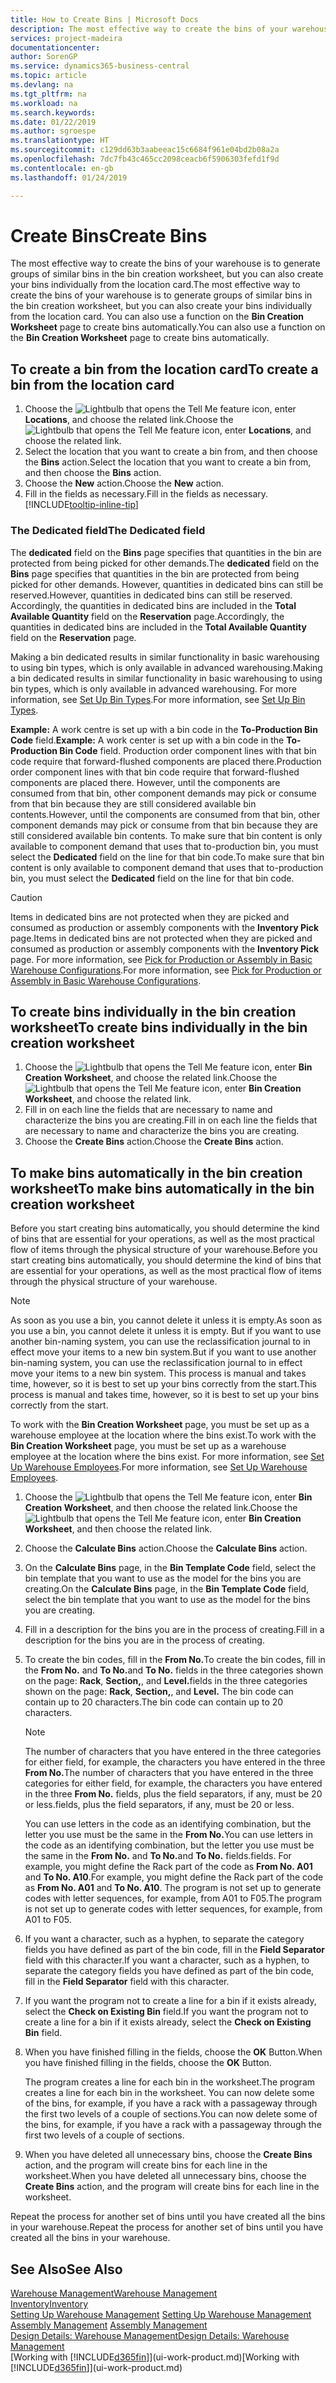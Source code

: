 ```yaml
---
title: How to Create Bins | Microsoft Docs
description: The most effective way to create the bins of your warehouse is to generate groups of similar bins in the bin creation worksheet, but you can also create your bins individually.
services: project-madeira
documentationcenter: 
author: SorenGP
ms.service: dynamics365-business-central
ms.topic: article
ms.devlang: na
ms.tgt_pltfrm: na
ms.workload: na
ms.search.keywords: 
ms.date: 01/22/2019
ms.author: sgroespe
ms.translationtype: HT
ms.sourcegitcommit: c129dd63b3aabeeac15c6684f961e04bd2b08a2a
ms.openlocfilehash: 7dc7fb43c465cc2098ceacb6f5906303fefd1f9d
ms.contentlocale: en-gb
ms.lasthandoff: 01/24/2019

---
```

# <a name="create-bins"></a><span data-ttu-id="54a72-103">Create Bins</span><span class="sxs-lookup"><span data-stu-id="54a72-103">Create Bins</span></span>
<span data-ttu-id="54a72-104">The most effective way to create the bins of your warehouse is to generate groups of similar bins in the bin creation worksheet, but you can also create your bins individually from the location card.</span><span class="sxs-lookup"><span data-stu-id="54a72-104">The most effective way to create the bins of your warehouse is to generate groups of similar bins in the bin creation worksheet, but you can also create your bins individually from the location card.</span></span> <span data-ttu-id="54a72-105">You can also use a function on the **Bin Creation Worksheet** page to create bins automatically.</span><span class="sxs-lookup"><span data-stu-id="54a72-105">You can also use a function on the **Bin Creation Worksheet** page to create bins automatically.</span></span>  

## <a name="to-create-a-bin-from-the-location-card"></a><span data-ttu-id="54a72-106">To create a bin from the location card</span><span class="sxs-lookup"><span data-stu-id="54a72-106">To create a bin from the location card</span></span>  
1.  <span data-ttu-id="54a72-107">Choose the ![Lightbulb that opens the Tell Me feature](media/ui-search/search_small.png "Tell me what you want to do") icon, enter **Locations**, and choose the related link.</span><span class="sxs-lookup"><span data-stu-id="54a72-107">Choose the ![Lightbulb that opens the Tell Me feature](media/ui-search/search_small.png "Tell me what you want to do") icon, enter **Locations**, and choose the related link.</span></span>  
2.  <span data-ttu-id="54a72-108">Select the location that you want to create a bin from, and then choose the **Bins** action.</span><span class="sxs-lookup"><span data-stu-id="54a72-108">Select the location that you want to create a bin from, and then choose the **Bins** action.</span></span>  
3. <span data-ttu-id="54a72-109">Choose the **New** action.</span><span class="sxs-lookup"><span data-stu-id="54a72-109">Choose the **New** action.</span></span>
4. <span data-ttu-id="54a72-110">Fill in the fields as necessary.</span><span class="sxs-lookup"><span data-stu-id="54a72-110">Fill in the fields as necessary.</span></span> [!INCLUDE[tooltip-inline-tip](includes/tooltip-inline-tip_md.md)]

### <a name="the-dedicated-field"></a><span data-ttu-id="54a72-111">The Dedicated field</span><span class="sxs-lookup"><span data-stu-id="54a72-111">The Dedicated field</span></span>
<span data-ttu-id="54a72-112">The **dedicated** field on the **Bins** page specifies that quantities in the bin are protected from being picked for other demands.</span><span class="sxs-lookup"><span data-stu-id="54a72-112">The **dedicated** field on the **Bins** page specifies that quantities in the bin are protected from being picked for other demands.</span></span> <span data-ttu-id="54a72-113">However, quantities in dedicated bins can still be reserved.</span><span class="sxs-lookup"><span data-stu-id="54a72-113">However, quantities in dedicated bins can still be reserved.</span></span> <span data-ttu-id="54a72-114">Accordingly, the quantities in dedicated bins are included in the **Total Available Quantity** field on the **Reservation** page.</span><span class="sxs-lookup"><span data-stu-id="54a72-114">Accordingly, the quantities in dedicated bins are included in the **Total Available Quantity** field on the **Reservation** page.</span></span>

<span data-ttu-id="54a72-115">Making a bin dedicated results in similar functionality in basic warehousing to using bin types, which is only available in advanced warehousing.</span><span class="sxs-lookup"><span data-stu-id="54a72-115">Making a bin dedicated results in similar functionality in basic warehousing to using bin types, which is only available in advanced warehousing.</span></span> <span data-ttu-id="54a72-116">For more information, see [Set Up Bin Types](warehouse-how-to-set-up-bin-types.md).</span><span class="sxs-lookup"><span data-stu-id="54a72-116">For more information, see [Set Up Bin Types](warehouse-how-to-set-up-bin-types.md).</span></span>

<span data-ttu-id="54a72-117">**Example:** A work centre is set up with a bin code in the **To-Production Bin Code** field.</span><span class="sxs-lookup"><span data-stu-id="54a72-117">**Example:** A work center is set up with a bin code in the **To-Production Bin Code** field.</span></span> <span data-ttu-id="54a72-118">Production order component lines with that bin code require that forward-flushed components are placed there.</span><span class="sxs-lookup"><span data-stu-id="54a72-118">Production order component lines with that bin code require that forward-flushed components are placed there.</span></span> <span data-ttu-id="54a72-119">However, until the components are consumed from that bin, other component demands may pick or consume from that bin because they are still considered available bin contents.</span><span class="sxs-lookup"><span data-stu-id="54a72-119">However, until the components are consumed from that bin, other component demands may pick or consume from that bin because they are still considered available bin contents.</span></span> <span data-ttu-id="54a72-120">To make sure that bin content is only available to component demand that uses that to-production bin, you must select the **Dedicated** field on the line for that bin code.</span><span class="sxs-lookup"><span data-stu-id="54a72-120">To make sure that bin content is only available to component demand that uses that to-production bin, you must select the **Dedicated** field on the line for that bin code.</span></span>

> [!Caution]
> <span data-ttu-id="54a72-121">Items in dedicated bins are not protected when they are picked and consumed as production or assembly components with the **Inventory Pick** page.</span><span class="sxs-lookup"><span data-stu-id="54a72-121">Items in dedicated bins are not protected when they are picked and consumed as production or assembly components with the **Inventory Pick** page.</span></span> <span data-ttu-id="54a72-122">For more information, see [Pick for Production or Assembly in Basic Warehouse Configurations](warehouse-how-to-pick-for-production.md).</span><span class="sxs-lookup"><span data-stu-id="54a72-122">For more information, see [Pick for Production or Assembly in Basic Warehouse Configurations](warehouse-how-to-pick-for-production.md).</span></span>

## <a name="to-create-bins-individually-in-the-bin-creation-worksheet"></a><span data-ttu-id="54a72-123">To create bins individually in the bin creation worksheet</span><span class="sxs-lookup"><span data-stu-id="54a72-123">To create bins individually in the bin creation worksheet</span></span>  
1.  <span data-ttu-id="54a72-124">Choose the ![Lightbulb that opens the Tell Me feature](media/ui-search/search_small.png "Tell me what you want to do") icon, enter **Bin Creation Worksheet**, and choose the related link.</span><span class="sxs-lookup"><span data-stu-id="54a72-124">Choose the ![Lightbulb that opens the Tell Me feature](media/ui-search/search_small.png "Tell me what you want to do") icon, enter **Bin Creation Worksheet**, and choose the related link.</span></span>  
2.  <span data-ttu-id="54a72-125">Fill in on each line the fields that are necessary to name and characterize the bins you are creating.</span><span class="sxs-lookup"><span data-stu-id="54a72-125">Fill in on each line the fields that are necessary to name and characterize the bins you are creating.</span></span>  
3.  <span data-ttu-id="54a72-126">Choose the **Create Bins** action.</span><span class="sxs-lookup"><span data-stu-id="54a72-126">Choose the **Create Bins** action.</span></span>  

## <a name="to-make-bins-automatically-in-the-bin-creation-worksheet"></a><span data-ttu-id="54a72-127">To make bins automatically in the bin creation worksheet</span><span class="sxs-lookup"><span data-stu-id="54a72-127">To make bins automatically in the bin creation worksheet</span></span>  
<span data-ttu-id="54a72-128">Before you start creating bins automatically, you should determine the kind of bins that are essential for your operations, as well as the most practical flow of items through the physical structure of your warehouse.</span><span class="sxs-lookup"><span data-stu-id="54a72-128">Before you start creating bins automatically, you should determine the kind of bins that are essential for your operations, as well as the most practical flow of items through the physical structure of your warehouse.</span></span>  

> [!NOTE]  
>  <span data-ttu-id="54a72-129">As soon as you use a bin, you cannot delete it unless it is empty.</span><span class="sxs-lookup"><span data-stu-id="54a72-129">As soon as you use a bin, you cannot delete it unless it is empty.</span></span> <span data-ttu-id="54a72-130">But if you want to use another bin-naming system, you can use the reclassification journal to in effect move your items to a new bin system.</span><span class="sxs-lookup"><span data-stu-id="54a72-130">But if you want to use another bin-naming system, you can use the reclassification journal to in effect move your items to a new bin system.</span></span> <span data-ttu-id="54a72-131">This process is manual and takes time, however, so it is best to set up your bins correctly from the start.</span><span class="sxs-lookup"><span data-stu-id="54a72-131">This process is manual and takes time, however, so it is best to set up your bins correctly from the start.</span></span>  

<span data-ttu-id="54a72-132">To work with the **Bin Creation Worksheet** page, you must be set up as a warehouse employee at the location where the bins exist.</span><span class="sxs-lookup"><span data-stu-id="54a72-132">To work with the **Bin Creation Worksheet** page, you must be set up as a warehouse employee at the location where the bins exist.</span></span> <span data-ttu-id="54a72-133">For more information, see [Set Up Warehouse Employees](warehouse-how-to-set-up-warehouse-employees.md).</span><span class="sxs-lookup"><span data-stu-id="54a72-133">For more information, see [Set Up Warehouse Employees](warehouse-how-to-set-up-warehouse-employees.md).</span></span>    

1.  <span data-ttu-id="54a72-134">Choose the ![Lightbulb that opens the Tell Me feature](media/ui-search/search_small.png "Tell me what you want to do") icon, enter **Bin Creation Worksheet**, and then choose the related link.</span><span class="sxs-lookup"><span data-stu-id="54a72-134">Choose the ![Lightbulb that opens the Tell Me feature](media/ui-search/search_small.png "Tell me what you want to do") icon, enter **Bin Creation Worksheet**, and then choose the related link.</span></span>  
2.  <span data-ttu-id="54a72-135">Choose the **Calculate Bins** action.</span><span class="sxs-lookup"><span data-stu-id="54a72-135">Choose the **Calculate Bins** action.</span></span>
3. <span data-ttu-id="54a72-136">On the **Calculate Bins** page, in the **Bin Template Code** field, select the bin template that you want to use as the model for the bins you are creating.</span><span class="sxs-lookup"><span data-stu-id="54a72-136">On the **Calculate Bins** page, in the **Bin Template Code** field, select the bin template that you want to use as the model for the bins you are creating.</span></span>
4.  <span data-ttu-id="54a72-137">Fill in a description for the bins you are in the process of creating.</span><span class="sxs-lookup"><span data-stu-id="54a72-137">Fill in a description for the bins you are in the process of creating.</span></span>  
5.  <span data-ttu-id="54a72-138">To create the bin codes, fill in the **From No.**</span><span class="sxs-lookup"><span data-stu-id="54a72-138">To create the bin codes, fill in the **From No.**</span></span> <span data-ttu-id="54a72-139">and **To No.**</span><span class="sxs-lookup"><span data-stu-id="54a72-139">and **To No.**</span></span> <span data-ttu-id="54a72-140">fields in the three categories shown on the page: **Rack**, **Section,**, and **Level.**</span><span class="sxs-lookup"><span data-stu-id="54a72-140">fields in the three categories shown on the page: **Rack**, **Section,**, and **Level.**</span></span> <span data-ttu-id="54a72-141">The bin code can contain up to 20 characters.</span><span class="sxs-lookup"><span data-stu-id="54a72-141">The bin code can contain up to 20 characters.</span></span>  

    > [!NOTE]  
    >  <span data-ttu-id="54a72-142">The number of characters that you have entered in the three categories for either field, for example, the characters you have entered in the three **From No.**</span><span class="sxs-lookup"><span data-stu-id="54a72-142">The number of characters that you have entered in the three categories for either field, for example, the characters you have entered in the three **From No.**</span></span> <span data-ttu-id="54a72-143">fields, plus the field separators, if any, must be 20 or less.</span><span class="sxs-lookup"><span data-stu-id="54a72-143">fields, plus the field separators, if any, must be 20 or less.</span></span>  

     <span data-ttu-id="54a72-144">You can use letters in the code as an identifying combination, but the letter you use must be the same in the **From No.**</span><span class="sxs-lookup"><span data-stu-id="54a72-144">You can use letters in the code as an identifying combination, but the letter you use must be the same in the **From No.**</span></span> <span data-ttu-id="54a72-145">and **To No.**</span><span class="sxs-lookup"><span data-stu-id="54a72-145">and **To No.**</span></span> <span data-ttu-id="54a72-146">fields.</span><span class="sxs-lookup"><span data-stu-id="54a72-146">fields.</span></span> <span data-ttu-id="54a72-147">For example, you might define the Rack part of the code as **From No. A01** and **To No. A10**.</span><span class="sxs-lookup"><span data-stu-id="54a72-147">For example, you might define the Rack part of the code as **From No. A01** and **To No. A10**.</span></span> <span data-ttu-id="54a72-148">The program is not set up to generate codes with letter sequences, for example, from A01 to F05.</span><span class="sxs-lookup"><span data-stu-id="54a72-148">The program is not set up to generate codes with letter sequences, for example, from A01 to F05.</span></span>  

6.  <span data-ttu-id="54a72-149">If you want a character, such as a hyphen, to separate the category fields you have defined as part of the bin code, fill in the **Field Separator** field with this character.</span><span class="sxs-lookup"><span data-stu-id="54a72-149">If you want a character, such as a hyphen, to separate the category fields you have defined as part of the bin code, fill in the **Field Separator** field with this character.</span></span>  
7.  <span data-ttu-id="54a72-150">If you want the program not to create a line for a bin if it exists already, select the **Check on Existing Bin** field.</span><span class="sxs-lookup"><span data-stu-id="54a72-150">If you want the program not to create a line for a bin if it exists already, select the **Check on Existing Bin** field.</span></span>  
8. <span data-ttu-id="54a72-151">When you have finished filling in the fields, choose the **OK** Button.</span><span class="sxs-lookup"><span data-stu-id="54a72-151">When you have finished filling in the fields, choose the **OK** Button.</span></span>

    <span data-ttu-id="54a72-152">The program creates a line for each bin in the worksheet.</span><span class="sxs-lookup"><span data-stu-id="54a72-152">The program creates a line for each bin in the worksheet.</span></span> <span data-ttu-id="54a72-153">You can now delete some of the bins, for example, if you have a rack with a passageway through the first two levels of a couple of sections.</span><span class="sxs-lookup"><span data-stu-id="54a72-153">You can now delete some of the bins, for example, if you have a rack with a passageway through the first two levels of a couple of sections.</span></span>  

9. <span data-ttu-id="54a72-154">When you have deleted all unnecessary bins, choose the **Create Bins** action, and the program will create bins for each line in the worksheet.</span><span class="sxs-lookup"><span data-stu-id="54a72-154">When you have deleted all unnecessary bins, choose the **Create Bins** action, and the program will create bins for each line in the worksheet.</span></span>  

<span data-ttu-id="54a72-155">Repeat the process for another set of bins until you have created all the bins in your warehouse.</span><span class="sxs-lookup"><span data-stu-id="54a72-155">Repeat the process for another set of bins until you have created all the bins in your warehouse.</span></span>  

## <a name="see-also"></a><span data-ttu-id="54a72-156">See Also</span><span class="sxs-lookup"><span data-stu-id="54a72-156">See Also</span></span>  
[<span data-ttu-id="54a72-157">Warehouse Management</span><span class="sxs-lookup"><span data-stu-id="54a72-157">Warehouse Management</span></span>](warehouse-manage-warehouse.md)  
[<span data-ttu-id="54a72-158">Inventory</span><span class="sxs-lookup"><span data-stu-id="54a72-158">Inventory</span></span>](inventory-manage-inventory.md)  
<span data-ttu-id="54a72-159">[Setting Up Warehouse Management](warehouse-setup-warehouse.md)   </span><span class="sxs-lookup"><span data-stu-id="54a72-159">[Setting Up Warehouse Management](warehouse-setup-warehouse.md)   </span></span>  
<span data-ttu-id="54a72-160">[Assembly Management](assembly-assemble-items.md)  </span><span class="sxs-lookup"><span data-stu-id="54a72-160">[Assembly Management](assembly-assemble-items.md)  </span></span>  
[<span data-ttu-id="54a72-161">Design Details: Warehouse Management</span><span class="sxs-lookup"><span data-stu-id="54a72-161">Design Details: Warehouse Management</span></span>](design-details-warehouse-management.md)  
<span data-ttu-id="54a72-162">[Working with [!INCLUDE[d365fin](includes/d365fin_md.md)]](ui-work-product.md)</span><span class="sxs-lookup"><span data-stu-id="54a72-162">[Working with [!INCLUDE[d365fin](includes/d365fin_md.md)]](ui-work-product.md)</span></span>

